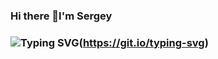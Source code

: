 ### Hi there 👋I'm Sergey
### ![Typing SVG](https://readme-typing-svg.herokuapp.com?color=040D12&lines=I+am+beginner+developer)(https://git.io/typing-svg)


